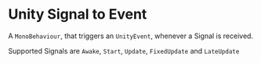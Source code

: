 # Unity Signal to Event
A `MonoBehaviour`, that triggers an `UnityEvent`, whenever a Signal is received.

Supported Signals are `Awake`, `Start`, `Update`, `FixedUpdate` and `LateUpdate`
